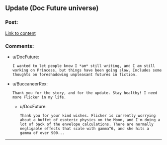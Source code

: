 ## Update (Doc Future universe)

### Post:

[Link to content](https://docfuture.tumblr.com/post/615111402144890880/update)

### Comments:

- u/DocFuture:
  ```
  I wanted to let people know I *am* still writing, and I am still working on Princess, but things have been going slow. Includes some thoughts on foreshadowing unpleasant futures in fiction.
  ```

- u/BuccaneerRex:
  ```
  Thank you for the story, and for the update. Stay healthy! I need more Flicker in my life.
  ```

  - u/DocFuture:
    ```
    Thank you for your kind wishes. Flicker is currently worrying about a buffet of esoteric physics on the Moon, and I'm doing a lot of back of the envelope calculations. There are normally negligable effects that scale with gamma^6, and she hits a gamma of over 900...
    ```

---

